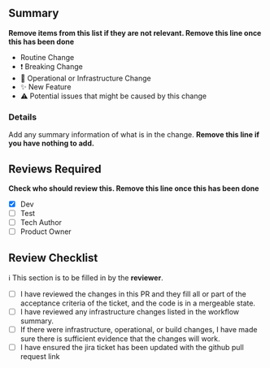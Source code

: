 ## Summary

**Remove items from this list if they are not relevant. Remove this line once this has been done**

- Routine Change
- :exclamation: Breaking Change
- :robot: Operational or Infrastructure Change
- :sparkles: New Feature
- :warning: Potential issues that might be caused by this change

### Details

Add any summary information of what is in the change. **Remove this line if you have nothing to add.**

## Reviews Required

**Check who should review this. Remove this line once this has been done**

- [x] Dev
- [ ] Test
- [ ] Tech Author
- [ ] Product Owner

## Review Checklist

:information_source: This section is to be filled in by the **reviewer**.

- [ ] I have reviewed the changes in this PR and they fill all or part of the acceptance criteria of the ticket, and the code is in a mergeable state.
- [ ] I have reviewed any infrastructure changes listed in the workflow summary.
- [ ] If there were infrastructure, operational, or build changes, I have made sure there is sufficient evidence that the changes will work.
- [ ] I have ensured the jira ticket has been updated with the github pull request link
